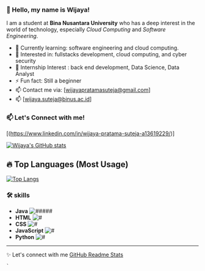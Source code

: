 ### 👋 Hello, my name is Wijaya!

I am a student at **Bina Nusantara University** who has a deep interest in the world of technology, especially _Cloud Computing_ and _Software Engineering_.


- 🌱 Currently learning: software engineering and cloud computing.
- 🎯 Interested in: fullstacks development, cloud computing, and cyber security
- 💼 Internship Interest : back end development, Data Science, Data Analyst
- ⚡ Fun fact: Still a beginner 
- 📫 Contact me via: [wijayapratamasuteja@gmail.com]
- 📫 [wijaya.suteja@binus.ac.id]

### 📫 Let's Connect with me!
[(https://www.linkedin.com/in/wijaya-pratama-suteja-a13619229/)]

[![Wijaya's GitHub stats](https://github-readme-stats.vercel.app/api?username=WijayaPrat&show_icons=true&theme=tokyonight&count_private=true)](https://github.com/WijayaPrat/github-readme-stats)

## 🔥 Top Languages (Most Usage)
[![Top Langs](https://github-readme-stats.vercel.app/api/top-langs/?username=WijayaPrat&layout=compact&theme=tokyonight)](https://github.com/WijayaPrat/github-readme-stats)

### 🛠️ skills
- **Java** ![#####](https://progress-bar.dev/75/?title=Java&width=200)
- **HTML** ![#](https://progress-bar.dev/10/?title=HTML&width=200&color=orange)
- **CSS** ![#](https://progress-bar.dev/5/?title=CSS&width=200&color=blue)
- **JavaScript** ![#](https://progress-bar.dev/5/?title=JavaScript&width=200&color=yellow)
- **Python** ![#](https://progress-bar.dev/5/?title=Python&width=200&color=green)

---
✨ Let's connect with me [GitHub Readme Stats](https://github.com/WijayaPrat/github-readme-stats)
```
`

